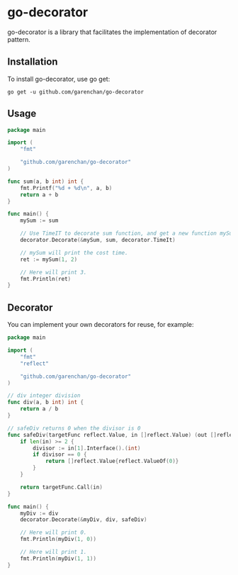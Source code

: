 # go-decorator

go-decorator is a library that facilitates the implementation of decorator pattern.

## Installation

To install go-decorator, use go get:

```shell
go get -u github.com/garenchan/go-decorator
```

## Usage

```go
package main

import (
	"fmt"

	"github.com/garenchan/go-decorator"
)

func sum(a, b int) int {
	fmt.Printf("%d + %d\n", a, b)
	return a + b
}

func main() {
	mySum := sum

	// Use TimeIT to decorate sum function, and get a new function mySum
	decorator.Decorate(&mySum, sum, decorator.TimeIt)

	// mySum will print the cost time.
	ret := mySum(1, 2)

	// Here will print 3.
	fmt.Println(ret)
}
```

## Decorator

You can implement your own decorators for reuse,  for example:

```go
package main

import (
	"fmt"
	"reflect"

	"github.com/garenchan/go-decorator"
)

// div integer division
func div(a, b int) int {
	return a / b
}

// safeDiv returns 0 when the divisor is 0
func safeDiv(targetFunc reflect.Value, in []reflect.Value) (out []reflect.Value) {
	if len(in) >= 2 {
		divisor := in[1].Interface().(int)
		if divisor == 0 {
			return []reflect.Value{reflect.ValueOf(0)}
		}
	}

	return targetFunc.Call(in)
}

func main() {
	myDiv := div
	decorator.Decorate(&myDiv, div, safeDiv)

	// Here will print 0.
	fmt.Println(myDiv(1, 0))

	// Here will print 1.
	fmt.Println(myDiv(1, 1))
}
```
